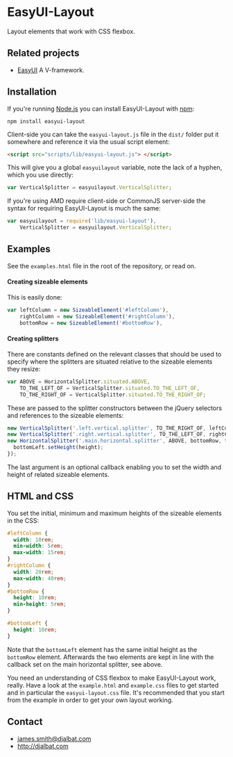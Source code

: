 # EasyUI-Layout

Layout elements that work with CSS flexbox.

## Related projects

- [EasyUI](https://github.com/djalbat/EasyUI) A V-framework.

## Installation

If you're running [Node.js](http://nodejs.org) you can install EasyUI-Layout with [npm](https://www.npmjs.com/):

    npm install easyui-layout

Client-side you can take the `easyui-layout.js` file in the `dist/` folder put it somewhere and reference it via the usual script element:
 
```html
<script src="scripts/lib/easyui-layout.js"> </script>
```

This will give you a global `easyuilayout` variable, note the lack of a hyphen, which you use directly:
  
```js
var VerticalSplitter = easyuilayout.VerticalSplitter;
```
 
If you're using AMD require client-side or CommonJS server-side the syntax for requiring EasyUI-Layout is much the same:

```js
var easyuilayout = require('lib/easyui-layout'),
    VerticalSplitter = easyuilayout.VerticalSplitter;
```

## Examples

See the `examples.html` file in the root of the repository, or read on.

#### Creating sizeable elements 

This is easily done:

```js
var leftColumn = new SizeableElement('#leftColumn'),
    rightColumn = new SizeableElement('#rightColumn'),
    bottomRow = new SizeableElement('#bottomRow'),
```

#### Creating splitters

There are constants defined on the relevant classes that should be used to specify where the splitters are situated relative to the sizeable elements they resize:

```js
var ABOVE = HorizontalSplitter.situated.ABOVE,
    TO_THE_LEFT_OF = VerticalSplitter.situated.TO_THE_LEFT_OF,
    TO_THE_RIGHT_OF = VerticalSplitter.situated.TO_THE_RIGHT_OF;
```

These are passed to the splitter constructors between the jQuery selectors and references to the sizeable elements:
 
```js
new VerticalSplitter('.left.vertical.splitter', TO_THE_RIGHT_OF, leftColumn);
new VerticalSplitter('.right.vertical.splitter', TO_THE_LEFT_OF, rightColumn);
new HorizontalSplitter('.main.horizontal.splitter', ABOVE, bottomRow, function(height) {
  bottomLeft.setHeight(height);
});
```
The last argument is an optional callback enabling you to set the width and height of related sizeable elements.
 
## HTML and CSS

You set the initial, minimum and maximum heights of the sizeable elements in the CSS:
 
```css
#leftColumn {
  width: 10rem;
  min-width: 5rem;
  max-width: 15rem;
}
#rightColumn {
  width: 20rem;
  max-width: 40rem;
}
#bottomRow {
  height: 10rem;
  min-height: 5rem;
}

#bottomLeft {
  height: 10rem;
}
```
Note that the `bottomLeft` element has the same initial height as the `bottomRow` element. Afterwards the two elements are kept in line with the callback set on the main horizontal splitter, see above. 
 
You need an understanding of CSS flexbox to make EasyUI-Layout work, really. Have a look at the `example.html` and `example.css` files to get started and in particular the `easyui-layout.css` file. It's recommended that you start from the example in order to get your own layout working.

## Contact

* james.smith@djalbat.com
* http://djalbat.com
